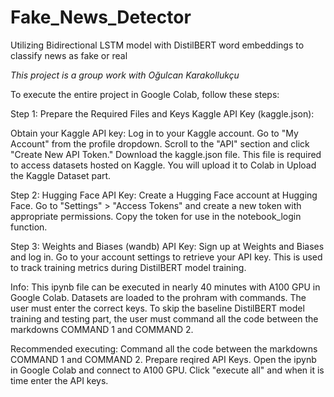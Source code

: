 # Fake_News_Detector
Utilizing Bidirectional LSTM model with DistilBERT word embeddings to classify news as fake or real

*This project is a group work with Oğulcan Karakollukçu*

To execute the entire project in Google Colab, follow these steps:

Step 1: Prepare the Required Files and Keys
Kaggle API Key (kaggle.json):

Obtain your Kaggle API key:
Log in to your Kaggle account.
Go to "My Account" from the profile dropdown.
Scroll to the "API" section and click "Create New API Token."
Download the kaggle.json file.
This file is required to access datasets hosted on Kaggle. You will upload it to Colab in Upload the Kaggle Dataset part.

Step 2: Hugging Face API Key:
Create a Hugging Face account at Hugging Face.
Go to "Settings" > "Access Tokens" and create a new token with appropriate permissions.
Copy the token for use in the notebook_login function.


Step 3: Weights and Biases (wandb) API Key:
Sign up at Weights and Biases and log in.
Go to your account settings to retrieve your API key.
This is used to track training metrics during DistilBERT model training.

Info:
This ipynb file can be executed in nearly 40 minutes with A100 GPU in Google Colab.
Datasets are loaded to the prohram with commands. The user must enter the correct keys.
To skip the baseline DistilBERT model training and testing part, the user must command all the code between the markdowns COMMAND 1 and COMMAND 2.

Recommended executing:
Command all the code between the markdowns COMMAND 1 and COMMAND 2.
Prepare reqired API Keys.
Open the ipynb in Google Colab and connect to A100 GPU.
Click "execute all" and when it is time enter the API keys.
